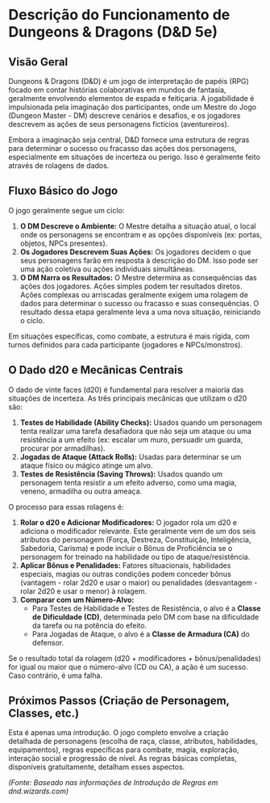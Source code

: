 # Descrição do Funcionamento de Dungeons & Dragons (D&D 5e)

## Visão Geral

Dungeons & Dragons (D&D) é um jogo de interpretação de papéis (RPG) focado em contar histórias colaborativas em mundos de fantasia, geralmente envolvendo elementos de espada e feitiçaria. A jogabilidade é impulsionada pela imaginação dos participantes, onde um Mestre do Jogo (Dungeon Master - DM) descreve cenários e desafios, e os jogadores descrevem as ações de seus personagens fictícios (aventureiros).

Embora a imaginação seja central, D&D fornece uma estrutura de regras para determinar o sucesso ou fracasso das ações dos personagens, especialmente em situações de incerteza ou perigo. Isso é geralmente feito através de rolagens de dados.

## Fluxo Básico do Jogo

O jogo geralmente segue um ciclo:

1.  **O DM Descreve o Ambiente:** O Mestre detalha a situação atual, o local onde os personagens se encontram e as opções disponíveis (ex: portas, objetos, NPCs presentes).
2.  **Os Jogadores Descrevem Suas Ações:** Os jogadores decidem o que seus personagens farão em resposta à descrição do DM. Isso pode ser uma ação coletiva ou ações individuais simultâneas.
3.  **O DM Narra os Resultados:** O Mestre determina as consequências das ações dos jogadores. Ações simples podem ter resultados diretos. Ações complexas ou arriscadas geralmente exigem uma rolagem de dados para determinar o sucesso ou fracasso e suas consequências. O resultado dessa etapa geralmente leva a uma nova situação, reiniciando o ciclo.

Em situações específicas, como combate, a estrutura é mais rígida, com turnos definidos para cada participante (jogadores e NPCs/monstros).

## O Dado d20 e Mecânicas Centrais

O dado de vinte faces (d20) é fundamental para resolver a maioria das situações de incerteza. As três principais mecânicas que utilizam o d20 são:

1.  **Testes de Habilidade (Ability Checks):** Usados quando um personagem tenta realizar uma tarefa desafiadora que não seja um ataque ou uma resistência a um efeito (ex: escalar um muro, persuadir um guarda, procurar por armadilhas).
2.  **Jogadas de Ataque (Attack Rolls):** Usadas para determinar se um ataque físico ou mágico atinge um alvo.
3.  **Testes de Resistência (Saving Throws):** Usados quando um personagem tenta resistir a um efeito adverso, como uma magia, veneno, armadilha ou outra ameaça.

O processo para essas rolagens é:

1.  **Rolar o d20 e Adicionar Modificadores:** O jogador rola um d20 e adiciona o modificador relevante. Este geralmente vem de um dos seis atributos do personagem (Força, Destreza, Constituição, Inteligência, Sabedoria, Carisma) e pode incluir o Bônus de Proficiência se o personagem for treinado na habilidade ou tipo de ataque/resistência.
2.  **Aplicar Bônus e Penalidades:** Fatores situacionais, habilidades especiais, magias ou outras condições podem conceder bônus (vantagem - rolar 2d20 e usar o maior) ou penalidades (desvantagem - rolar 2d20 e usar o menor) à rolagem.
3.  **Comparar com um Número-Alvo:**
    *   Para Testes de Habilidade e Testes de Resistência, o alvo é a **Classe de Dificuldade (CD)**, determinada pelo DM com base na dificuldade da tarefa ou na potência do efeito.
    *   Para Jogadas de Ataque, o alvo é a **Classe de Armadura (CA)** do defensor.

Se o resultado total da rolagem (d20 + modificadores + bônus/penalidades) for igual ou maior que o número-alvo (CD ou CA), a ação é um sucesso. Caso contrário, é uma falha.

## Próximos Passos (Criação de Personagem, Classes, etc.)

Esta é apenas uma introdução. O jogo completo envolve a criação detalhada de personagens (escolha de raça, classe, atributos, habilidades, equipamentos), regras específicas para combate, magia, exploração, interação social e progressão de nível. As regras básicas completas, disponíveis gratuitamente, detalham esses aspectos.

*(Fonte: Baseado nas informações de Introdução de Regras em dnd.wizards.com)*

